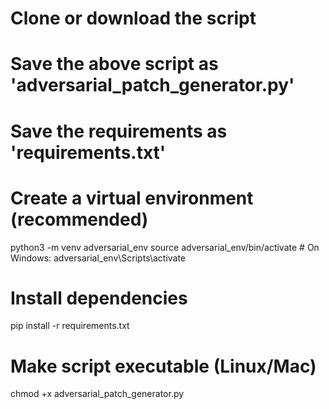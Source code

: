 # Clone or download the script
# Save the above script as 'adversarial_patch_generator.py'
# Save the requirements as 'requirements.txt'

# Create a virtual environment (recommended)
python3 -m venv adversarial_env
source adversarial_env/bin/activate  # On Windows: adversarial_env\Scripts\activate

# Install dependencies
pip install -r requirements.txt

# Make script executable (Linux/Mac)
chmod +x adversarial_patch_generator.py
